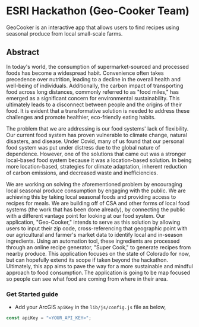 # ESRI Hackathon (Geo-Cooker Team)

GeoCooker is an interactive app that allows users to find recipes using seasonal produce from local small-scale farms. 

## Abstract

In today's world, the consumption of supermarket-sourced and processed foods has become a widespread habit. Convenience often takes precedence over nutrition, leading to a decline in the overall health and well-being of individuals. Additionally, the carbon impact of transporting food across long distances, commonly referred to as "food miles," has emerged as a significant concern for environmental sustainability. This ultimately leads to a disconnect between people and the origins of their food. It is evident that a transformative solution is needed to address these challenges and promote healthier, eco-friendly eating habits.  

The problem that we are addressing is our food systems' lack of flexibility. Our current food system has proven vulnerable to climate change, natural disasters, and disease. Under Covid, many of us found that our personal food system was put under distress due to the global nature of dependence. However, one of the solutions that came out was a stronger local-based food system because it was a location-based solution. In being more location-based, strategies for climate adaptation, inherent reduction of carbon emissions, and decreased waste and inefficiencies.  

We are working on solving the aforementioned problem by encouraging local seasonal produce consumption by engaging with the public. We are achieving this by taking local seasonal foods and providing access to recipes for meals. We are building off of CSA and other forms of local food systems (the work that has been done already), by connecting the public with a different vantage point for looking at our food system. Our application, "Geo-Cooker," intends to serve as this solution by allowing users to input their zip code, cross-referencing that geographic point with our agricultural and farmer's market data to identify local and in-season ingredients. Using an automation tool, these ingredients are processed through an online recipe generator, "Super Cook," to generate recipes from nearby produce. This application focuses on the state of Colorado for now, but can hopefully extend its scope if taken beyond the hackathon. Ultimately, this app aims to pave the way for a more sustainable and mindful approach to food consumption. The application is going to be map focused so people can see what food are coming from where in their area.  

### Get Started guide

- Add your ArcGIS `apiKey` in the `lib/js/config.js` file as below,

```js
const apiKey = "<YOUR_API_KEY>";
```
